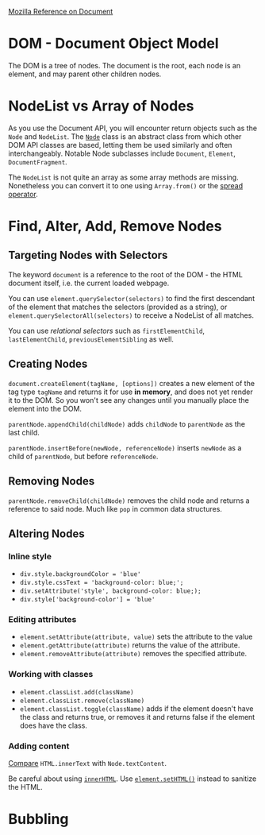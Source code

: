 
[Mozilla Reference on Document](https://developer.mozilla.org/en-US/docs/Web/API/Document)
# DOM - Document Object Model
The DOM is a tree of nodes. The document is the root, each node is an element, and may parent other children nodes.

# NodeList vs Array of Nodes
As you use the Document API, you will encounter return objects such as the ```Node``` and ```NodeList```.
The [```Node```](https://developer.mozilla.org/en-US/docs/Web/API/Node) class is an abstract class from which other DOM API classes are based, letting them be used similarly and often interchangeably. Notable Node subclasses include ```Document```, ```Element```, ```DocumentFragment```.

The ```NodeList``` is not quite an array as some array methods are missing. Nonetheless you can convert it to one using ```Array.from()``` or the [spread operator](https://developer.mozilla.org/en-US/docs/Web/JavaScript/Reference/Operators/Spread_syntax).

# Find, Alter, Add, Remove Nodes
## Targeting Nodes with Selectors
The keyword ```document``` is a reference to the root of the DOM - the HTML document itself, i.e. the current loaded webpage.

You can use ```element.querySelector(selectors)``` to find the first descendant of the element that matches the selectors (provided as a string), or ```element.querySelectorAll(selectors)``` to receive a NodeList of all matches.

You can use _relational selectors_ such as ```firstElementChild```, ```lastElementChild```, ```previousElementSibling``` as well.

## Creating Nodes
```document.createElement(tagName, [options])``` creates a new element of the tag type ```tagName``` and returns it for use **in memory**, and does not yet render it to the DOM. So you won't see any changes until you manually place the element into the DOM.

```parentNode.appendChild(childNode)``` adds ```childNode``` to ```parentNode``` as the last child.

```parentNode.insertBefore(newNode, referenceNode)``` inserts ```newNode``` as a child of ```parentNode```, but before ```referenceNode```.

## Removing Nodes
```parentNode.removeChild(childNode)``` removes the child node and returns a reference to said node. Much like ```pop``` in common data structures.
## Altering Nodes
### Inline style
- ```div.style.backgroundColor = 'blue'```
- ```div.style.cssText = 'background-color: blue;';```
- ```div.setAttribute('style', background-color: blue;);```
- ```div.style['background-color'] = 'blue'```

### Editing attributes
- ```element.setAttribute(attribute, value)``` sets the attribute to the value
- ```element.getAttribute(attribute)``` returns the value of the attribute.
- ```element.removeAttribute(attribute)``` removes the specified attribute.

### Working with classes
- ```element.classList.add(className)```
- ```element.classList.remove(className)```
- ```element.classList.toggle(className)``` adds if the element doesn't have the class and returns true, or removes it and returns false if the element does have the class.

### Adding content
[Compare](https://developer.mozilla.org/en-US/docs/Web/API/HTMLElement/innerText#examples) ```HTML.innerText``` with ```Node.textContent```.

Be careful about using [```innerHTML```](https://developer.mozilla.org/en-US/docs/Web/API/Element/innerHTML#usage_notes:~:text=Note%3A%20This%20is%20a%20security%20risk%20if%20the%20string%20to%20be%20inserted%20might%20contain%20potentially%20malicious%20content.%20When%20inserting%20user%2Dsupplied%20data%20you%20should%20always%20consider%20using%20Element.setHTML()%20instead%2C%20in%20order%20to%20sanitize%20the%20content%20before%20it%20is%20inserted.). Use [```element.setHTML()```](https://developer.mozilla.org/en-US/docs/Web/API/Element/setHTML) instead to sanitize the HTML.

# Bubbling
